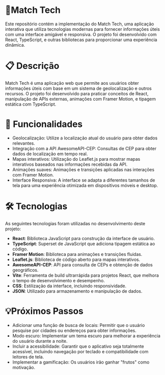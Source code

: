 # 🌱Match Tech
Este repositório contém a implementação do Match Tech, uma aplicação interativa que utiliza tecnologias modernas para fornecer informações úteis com uma interface amigável e responsiva. O projeto foi desenvolvido com React, TypeScript, e outras bibliotecas para proporcionar uma experiência dinâmica.

# 📋 Descrição
Match Tech é uma aplicação web que permite aos usuários obter informações úteis com base em um sistema de geolocalização e outros recursos. O projeto foi desenvolvido para praticar conceitos de React, manipulação de APIs externas, animações com Framer Motion, e tipagem estática com TypeScript.

# 🚀 Funcionalidades
- Geolocalização: Utilize a localização atual do usuário para obter dados relevantes.
- Integração com a API AwesomeAPI-CEP: Consultas de CEP para obter dados de localização em tempo real.
- Mapas interativos: Utilização do Leaflet.js para mostrar mapas interativos baseados nas informações recebidas da API.
- Animações suaves: Animações e transições aplicadas nas interações com Framer Motion.
- Interface Responsiva: A interface se adapta a diferentes tamanhos de tela para uma experiência otimizada em dispositivos móveis e desktop.

# 🛠️ Tecnologias

As seguintes tecnologias foram utilizadas no desenvolvimento deste projeto:
- **React**: Biblioteca JavaScript para construção da interface de usuário.
- **TypeScript**: Superset de JavaScript que adiciona tipagem estática ao código.
- **Framer Motion**: Biblioteca para animações e transições fluidas.
- **Leaflet.js**: Biblioteca de código aberto para mapas interativos.
- **AwesomeAPI-CEP**: API para consulta de CEPs e obtenção de dados geográficos.
- **Vite**: Ferramenta de build ultrarrápida para projetos React, que melhora o tempo de desenvolvimento e desempenho.
- **CSS**: Estilização da interface, incluindo responsividade.
- **JSON**: Utilizado para armazenamento e manipulação de dados.

# 💡Próximos Passos

- Adicionar uma função de busca de locais: Permitir que o usuário pesquise por cidades ou endereços para obter informações.
- Modo escuro: Implementar um tema escuro para melhorar a experiência do usuário durante a noite.
- Incluir a acessibilidade: Garantir que o aplicativo seja totalmente acessível, incluindo navegação por teclado e compatibilidade com leitores de tela.
- Implementar a gamificação: Os usuários irão ganhar "frutos" como motivação.

